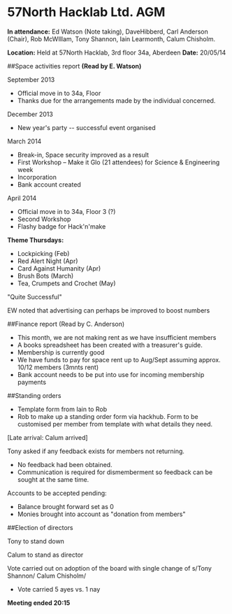 # 57North Hacklab Ltd. AGM

**In attendance:** Ed Watson (Note taking), DaveHibberd, Carl Anderson
(Chair), Rob McWIllam, Tony Shannon, Iain Learmonth, Calum Chisholm.

**Location:** Held at 57North Hacklab, 3rd floor 34a, Aberdeen **Date:**
20/05/14

##Space activities report
**(Read by E. Watson)**

September 2013

- Official move in to 34a, Floor
- Thanks due for the arrangements made by the individual concerned.

December 2013

- New year's party
-- successful event organised

March 2014

- Break-in, Space security improved as a result
- First Workshop – Make it Glo (21 attendees) for Science & Engineering week
- Incorporation
- Bank account created

April 2014

- Official move in to 34a, Floor 3 (?)
- Second Workshop
- Flashy badge for Hack'n'make

**Theme Thursdays:**

- Lockpicking (Feb)
- Red Alert Night (Apr)
- Card Against Humanity (Apr)
- Brush Bots (March)
- Tea, Crumpets and Crochet (May)

"Quite Successful"

EW noted that advertising can perhaps be improved to boost numbers

##Finance report (Read by C. Anderson)

- This month, we are not making rent as we have insufficient members
- A books spreadsheet has been created with a treasurer's guide.
- Membership is currently good
- We have funds to pay for space rent up to Aug/Sept assuming approx. 10/12
members (3mnts rent)
- Bank account needs to be put into use for incoming membership payments

##Standing orders

- Template form from Iain to Rob
- Rob to make up a standing order form via hackhub. Form to be customised
per member from template with what details they need.

[Late arrival: Calum arrived]

Tony asked if any feedback exists for members not returning.

- No feedback had been obtained.
- Communication is required for dismemberment so feedback can be sought at
the same time.

Accounts to be accepted pending:

- Balance brought forward set as 0
- Monies brought into account as "donation from members"

##Election of directors

Tony to stand down

Calum to stand as director

Vote carried out on adoption of the board with single change of s/Tony
Shannon/ Calum Chisholm/

- Vote carried 5 ayes vs. 1 nay

**Meeting ended 20:15**
